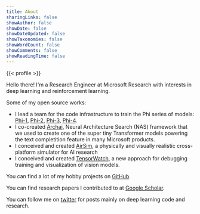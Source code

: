 ```yaml
---
title: About
sharingLinks: false
showAuthor: false
showDate: false
showDateUpdated: false
showTaxonomies: false
showWordCount: false
showComments: false
showReadingTime: false
---
```


{{< profile >}}

Hello there! I'm a Research Engineer at Microsoft Research with interests in deep learning and reinforcement learning.

Some of my open source works:

* I lead a team for the code infrastructure to train the Phi series of models: [Phi-1](https://huggingface.co/collections/microsoft/phi-1-6626e29134744e94e222d572), [Phi-2](https://huggingface.co/collections/microsoft/phi-2-6626e02ed138af2d2ec801cc), [Phi-3](https://huggingface.co/collections/microsoft/phi-3-6626e15e9585a200d2d761e3), [Phi-4](https://huggingface.co/collections/microsoft/phi-4-677e9380e514feb5577a40e4).
* I co-created [Archai](https://github.com/microsoft/archai), Neural Architecture Search (NAS) framework that we used to create one of the super tiny Transformer models powering the text completition feature in many Microsoft products.
* I conceived and created [AirSim](https://github.com/microsoft/airsim), a physically and visually realistic cross-platform simulator for AI research
* I conceived and created [TensorWatch](http://tensorwatch.org), a new approach for debugging training and visualization of vision models.

You can find a lot of my hobby projects on [GitHub](https://github.com/sytelus).

You can find research papers I contributed to at [Google Scholar](https://scholar.google.co.uk/citations?user=1PEHzesAAAAJ).


You can follow me on [twitter](https://twitter.com/sytelus) for posts mainly on deep learning code and research.
